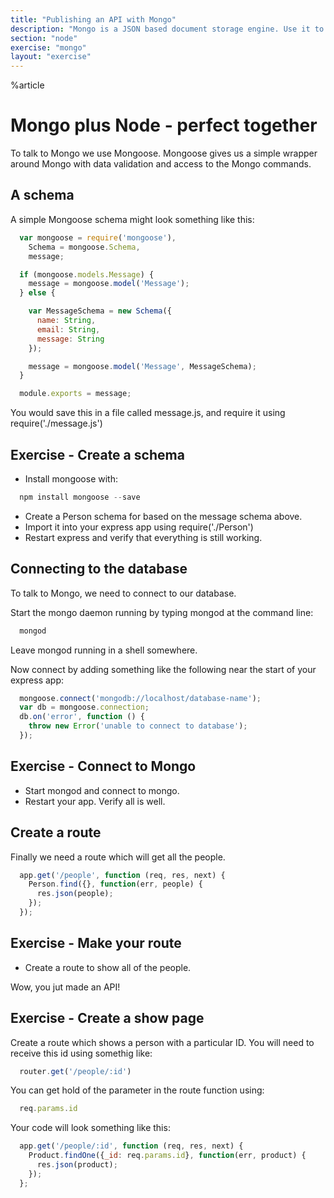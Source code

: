 ```yaml
---
title: "Publishing an API with Mongo"
description: "Mongo is a JSON based document storage engine. Use it to publish an API"
section: "node"
exercise: "mongo"
layout: "exercise"
---
```


%article



# Mongo plus Node - perfect together

To talk to Mongo we use Mongoose. Mongoose gives us a simple wrapper around Mongo with data validation and access to the Mongo commands.




## A schema

A simple Mongoose schema might look something like this:

```js
  var mongoose = require('mongoose'),
    Schema = mongoose.Schema,
    message;

  if (mongoose.models.Message) {
    message = mongoose.model('Message');
  } else {

    var MessageSchema = new Schema({
      name: String,
      email: String,
      message: String
    });

    message = mongoose.model('Message', MessageSchema);
  }

  module.exports = message;
```





You would save this in a file called message.js, and require it using require('./message.js')



## Exercise - Create a schema

* Install mongoose with:

```js
  npm install mongoose --save
```




* Create a Person schema for based on the message schema above.
* Import it into your express app using require('./Person')
* Restart express and verify that everything is still working.



## Connecting to the database

To talk to Mongo, we need to connect to our database.

Start the mongo daemon running by typing mongod at the command line:

```js
  mongod
```





Leave mongod running in a shell somewhere.

Now connect by adding something like the following near the start of your express app:

```js
  mongoose.connect('mongodb://localhost/database-name');
  var db = mongoose.connection;
  db.on('error', function () {
    throw new Error('unable to connect to database');
  });
```





## Exercise - Connect to Mongo

* Start mongod and connect to mongo.
* Restart your app. Verify all is well.





## Create a route

Finally we need a route which will get all the people.

```js
  app.get('/people', function (req, res, next) {
    Person.find({}, function(err, people) {
      res.json(people);
    });
  });
```








## Exercise - Make your route

* Create a route to show all of the people.

Wow, you jut made an API!



## Exercise - Create a show page

Create a route which shows a person with a particular ID. You will need to receive this id using somethig like:

```js
  router.get('/people/:id')
```





You can get hold of the parameter in the route function using:

```js
  req.params.id
```





Your code will look something like this:


```js
  app.get('/people/:id', function (req, res, next) {
    Product.findOne({_id: req.params.id}, function(err, product) {
      res.json(product);
    });
  };
```


